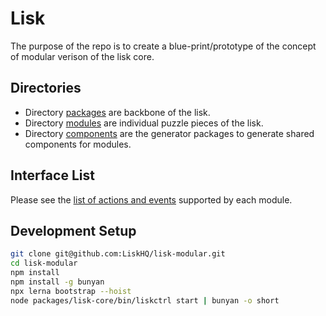 # Lisk

The purpose of the repo is to create a blue-print/prototype of the concept of modular verison of the lisk core.

## Directories

* Directory [packages](./packages) are backbone of the lisk.
* Directory [modules](./modules) are individual puzzle pieces of the lisk.
* Directory [components](./components) are the generator packages to generate shared components for modules.

## Interface List 

Please see the [list of actions and events](./docs/modules_events_and_actions.md) supported by each module. 

## Development Setup

```bash
git clone git@github.com:LiskHQ/lisk-modular.git
cd lisk-modular
npm install
npm install -g bunyan
npx lerna bootstrap --hoist
node packages/lisk-core/bin/liskctrl start | bunyan -o short
```
